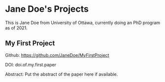# Jane Doe's Projects

This is Jane Doe from University of Ottawa, currently doing an PhD program as of 2021.

## My First Project

Github: https://github.com/JaneDoe/MyFirstProject

DOI: doi.of.my.first.paper

Abstract: Put the abstract of the paper here if available.
